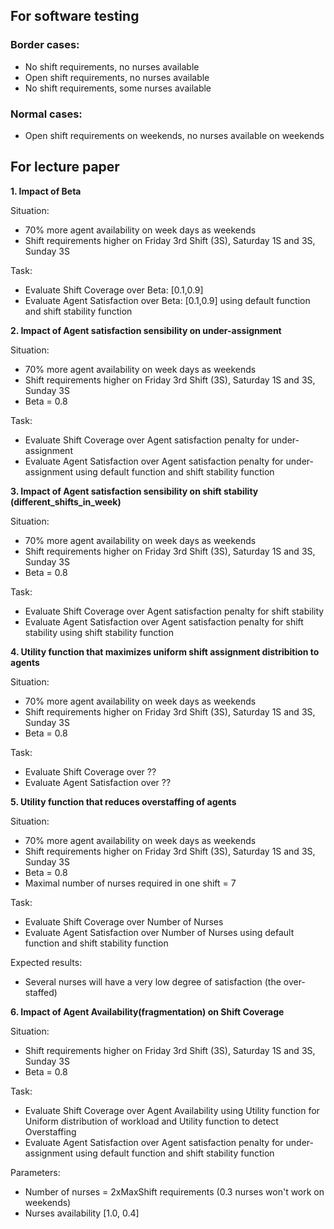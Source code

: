## For software testing
### Border cases:
- No shift requirements, no nurses available
- Open shift requirements, no nurses available
- No shift requirements, some nurses available

### Normal cases:
- Open shift requirements on weekends, no nurses available on weekends

## For lecture paper
**1. Impact of Beta**

Situation: 
- 70% more agent availability on week days as weekends
- Shift requirements higher on Friday 3rd Shift (3S), Saturday 1S and 3S, Sunday 3S

Task:
- Evaluate Shift Coverage over Beta: [0.1,0.9]
- Evaluate Agent Satisfaction over Beta: [0.1,0.9] using default function and shift stability function

**2. Impact of Agent satisfaction sensibility on under-assignment**

Situation: 
- 70% more agent availability on week days as weekends
- Shift requirements higher on Friday 3rd Shift (3S), Saturday 1S and 3S, Sunday 3S
- Beta = 0.8

Task:
- Evaluate Shift Coverage over Agent satisfaction penalty for under-assignment
- Evaluate Agent Satisfaction over Agent satisfaction penalty for under-assignment using default function and shift stability function

**3. Impact of Agent satisfaction sensibility on shift stability (different_shifts_in_week)**

Situation: 
- 70% more agent availability on week days as weekends
- Shift requirements higher on Friday 3rd Shift (3S), Saturday 1S and 3S, Sunday 3S
- Beta = 0.8

Task:
- Evaluate Shift Coverage over Agent satisfaction penalty for shift stability
- Evaluate Agent Satisfaction over Agent satisfaction penalty for shift stability using shift stability function

**4. Utility function that maximizes uniform shift assignment distribition to agents**

Situation: 
- 70% more agent availability on week days as weekends
- Shift requirements higher on Friday 3rd Shift (3S), Saturday 1S and 3S, Sunday 3S
- Beta = 0.8

Task:
- Evaluate Shift Coverage over ??
- Evaluate Agent Satisfaction over ??


**5. Utility function that reduces overstaffing of agents**

Situation: 
- 70% more agent availability on week days as weekends
- Shift requirements higher on Friday 3rd Shift (3S), Saturday 1S and 3S, Sunday 3S
- Beta = 0.8
- Maximal number of nurses required in one shift = 7

Task:
- Evaluate Shift Coverage over Number of Nurses
- Evaluate Agent Satisfaction over Number of Nurses using default function and shift stability function

Expected results:
- Several nurses will have a very low degree of satisfaction (the over-staffed)

**6. Impact of Agent Availability(fragmentation) on Shift Coverage**

Situation: 
- Shift requirements higher on Friday 3rd Shift (3S), Saturday 1S and 3S, Sunday 3S
- Beta = 0.8

Task:
- Evaluate Shift Coverage over Agent Availability using Utility function for Uniform distribution of workload and Utility function to detect Overstaffing
- Evaluate Agent Satisfaction over Agent satisfaction penalty for under-assignment using default function and shift stability function

Parameters:
- Number of nurses = 2xMaxShift requirements (0.3 nurses won't work on weekends)
- Nurses availability [1.0, 0.4] 

